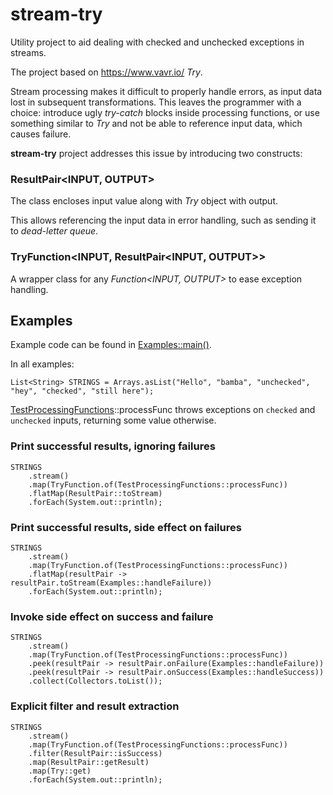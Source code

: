 # stream-try

Utility project to aid dealing with checked and unchecked exceptions in streams.

The project based on https://www.vavr.io/ _Try_.

Stream processing makes it difficult to properly handle errors, as input data lost in subsequent transformations.
This leaves the programmer with a choice: introduce ugly _try-catch_ blocks inside processing functions, or use something similar to _Try_ and not be able to reference input data, which causes failure.

**stream-try** project addresses this issue by introducing two constructs:

### ResultPair<INPUT, OUTPUT> 
The class encloses input value along with _Try_ object with output.

This allows referencing the input data in error handling, such as sending it to _dead-letter queue_.

### TryFunction<INPUT, ResultPair<INPUT, OUTPUT>>
A wrapper class for any _Function<INPUT, OUTPUT>_ to ease exception handling.

## Examples
Example code can be found in [Examples::main()](src/test/java/net/grayswander/streamutils/streamtry/Examples.java).

In all examples:
```
List<String> STRINGS = Arrays.asList("Hello", "bamba", "unchecked", "hey", "checked", "still here");
```
[TestProcessingFunctions](src/testFixtures/java/net/grayswander/streamutils/streamtry/TestProcessingFunctions.java)::processFunc throws exceptions on `checked` and `unchecked` inputs, returning some value otherwise.

### Print successful results, ignoring failures

```
STRINGS
    .stream()
    .map(TryFunction.of(TestProcessingFunctions::processFunc))
    .flatMap(ResultPair::toStream)
    .forEach(System.out::println);
```

### Print successful results, side effect on failures
```
STRINGS
    .stream()
    .map(TryFunction.of(TestProcessingFunctions::processFunc))
    .flatMap(resultPair -> resultPair.toStream(Examples::handleFailure))
    .forEach(System.out::println);
```

### Invoke side effect on success and failure
```
STRINGS
    .stream()
    .map(TryFunction.of(TestProcessingFunctions::processFunc))
    .peek(resultPair -> resultPair.onFailure(Examples::handleFailure))
    .peek(resultPair -> resultPair.onSuccess(Examples::handleSuccess))
    .collect(Collectors.toList());
```

### Explicit filter and result extraction
```
STRINGS
    .stream()
    .map(TryFunction.of(TestProcessingFunctions::processFunc))
    .filter(ResultPair::isSuccess)
    .map(ResultPair::getResult)
    .map(Try::get)
    .forEach(System.out::println);
```